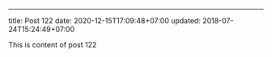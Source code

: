 ---
title: Post 122
date: 2020-12-15T17:09:48+07:00
updated: 2018-07-24T15:24:49+07:00

This is content of post 122